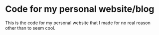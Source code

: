 # Code for my personal website/blog

This is the code for my personal website that I made for no real reason other than to seem cool.

